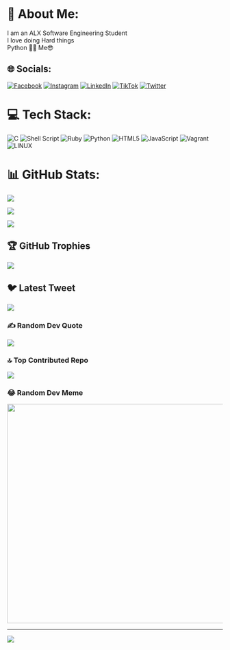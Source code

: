 # 💫 About Me:

I am an ALX Software Engineering Student<br>I love doing Hard things<br>Python 🤝🏽 Me😎

## 🌐 Socials:

[![Facebook](https://img.shields.io/badge/Facebook-%231877F2.svg?logo=Facebook&logoColor=white)](https://facebook.com/https://www.facebook.com/spagsso?mibextid=ZbWKwL) [![Instagram](https://img.shields.io/badge/Instagram-%23E4405F.svg?logo=Instagram&logoColor=white)](https://instagram.com/https://instagram.com/integral4ab?igshid=ZGUzMzM3NWJiOQ==) [![LinkedIn](https://img.shields.io/badge/LinkedIn-%230077B5.svg?logo=linkedin&logoColor=white)](https://linkedin.com/in/https://www.linkedin.com/in/abubakar-idi-461698149/) [![TikTok](https://img.shields.io/badge/TikTok-%23000000.svg?logo=TikTok&logoColor=white)](https://tiktok.com/@integral4ab) [![Twitter](https://img.shields.io/badge/Twitter-%231DA1F2.svg?logo=Twitter&logoColor=white)](https://twitter.com/https://twitter.com/Ab_integral?t=AzuPpWV56s5AcK806qxZrg&s=09) 

# 💻 Tech Stack:

![C](https://img.shields.io/badge/c-%2300599C.svg?style=plastic&logo=c&logoColor=white) ![Shell Script](https://img.shields.io/badge/shell_script-%23121011.svg?style=plastic&logo=gnu-bash&logoColor=white) ![Ruby](https://img.shields.io/badge/ruby-%23CC342D.svg?style=plastic&logo=ruby&logoColor=white) ![Python](https://img.shields.io/badge/python-3670A0?style=plastic&logo=python&logoColor=ffdd54) ![HTML5](https://img.shields.io/badge/html5-%23E34F26.svg?style=plastic&logo=html5&logoColor=white) ![JavaScript](https://img.shields.io/badge/javascript-%23323330.svg?style=plastic&logo=javascript&logoColor=%23F7DF1E) ![Vagrant](https://img.shields.io/badge/vagrant-%231563FF.svg?style=plastic&logo=vagrant&logoColor=white) ![LINUX](https://img.shields.io/badge/Linux-FCC624?style=plastic&logo=linux&logoColor=black)

# 📊 GitHub Stats:

![](https://github-readme-stats.vercel.app/api?username=Ab-intergral&theme=gotham&hide_border=false&include_all_commits=true&count_private=true)<br/>

![](https://github-readme-streak-stats.herokuapp.com/?user=Ab-intergral&theme=gotham&hide_border=false)<br/>

![](https://github-readme-stats.vercel.app/api/top-langs/?username=Ab-intergral&theme=gotham&hide_border=false&include_all_commits=true&count_private=true&layout=compact)

## 🏆 GitHub Trophies

![](https://github-profile-trophy.vercel.app/?username=Ab-intergral&theme=radical&no-frame=false&no-bg=true&margin-w=4)

## 🐦 Latest Tweet

[![](https://gtce.itsvg.in/api?username=https://twitter.com/Ab_integral?t=AzuPpWV56s5AcK806qxZrg&s=09)](https://github.com/VishwaGauravIn/github-twitter-card-embed)

### ✍️ Random Dev Quote

![](https://quotes-github-readme.vercel.app/api?type=horizontal&theme=radical)

### 🔝 Top Contributed Repo

![](https://github-contributor-stats.vercel.app/api?username=Ab-intergral&limit=5&theme=nord&combine_all_yearly_contributions=true)

### 😂 Random Dev Meme

<img src="https://rm.up.railway.app/" width="512px"/>

---

[![](https://visitcount.itsvg.in/api?id=Ab-intergral&icon=4&color=0)](https://visitcount.itsvg.in)

<!-- Proudly created with GPRM ( https://gprm.itsvg.in ) -->















